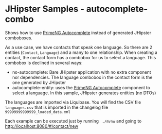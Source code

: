 # JHipster Samples - autocomplete-combo

Shows how to use [PrimeNG Autocomplete](https://www.primefaces.org/primeng/#/autocomplete) instead of generated JHipster comboboxes.

As a use case, we have contacts that speak one language. So there are 2 entities (`Contact`, `Language`) and a many to one relationship. When creating a contact, the contact form has a combobox for us to select a language. This combobox is declined in several ways:

* no-autocomplete: Bare JHipster application with no extra component nor dependencies. The language combobox in the contact form is the one generated by JHipster
* autocomplete-entity: uses the [PrimeNG Autocomplete](https://www.primefaces.org/primeng/#/autocomplete) component to select a language. In this sample, JHipster generates entities (no DTOs)

The languages are imported via Liquibase. You will find the CSV file `languages.csv` that is imported in the changelog file `99999999999999_loaded_data.xml`

Each example can be executed just by running ` ./mvnw` and going to [http://localhost:8080/#/contact/new]()